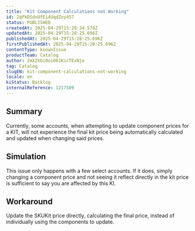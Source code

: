 ```yaml
---
title: "Kit Component Calculations not Working"
id: 2qPkDSdxUfEi4UqdZoy4S7
status: PUBLISHED
createdAt: 2025-04-29T15:28:24.578Z
updatedAt: 2025-04-29T15:28:25.696Z
publishedAt: 2025-04-29T15:28:25.696Z
firstPublishedAt: 2025-04-29T15:28:25.696Z
contentType: knownIssue
productTeam: Catalog
author: 2mXZkbi0oi061KicTExNjo
tag: Catalog
slugEN: kit-component-calculations-not-working
locale: en
kiStatus: Backlog
internalReference: 1217509
---
```


## Summary


Currently, some accounts, when attempting to update component prices for a KIT, will not experience the final kit price being automatically calculated and updated when changing said prices.


##

## Simulation


This issue only happens with a few select accounts. If it does, simply changing a component price and not seeing it reflect directly in the kit price is sufficient to say you are affected by this KI.


##

## Workaround


Update the SKUKit price directly, calculating the final price, instead of individually using the components to update.





